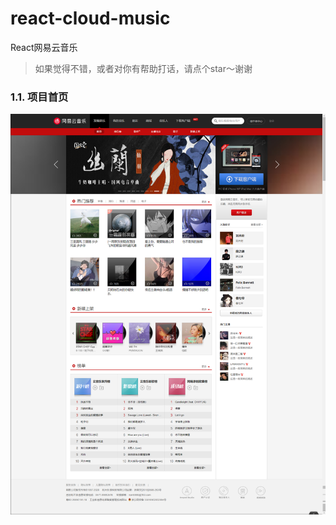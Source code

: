 # react-cloud-music
React网易云音乐

> 如果觉得不错，或者对你有帮助打话，请点个star～谢谢

### 1.1. 项目首页

![首页](https://raw.githubusercontent.com/Bmongo/picture-bed/main/cloud-music/index.png)

